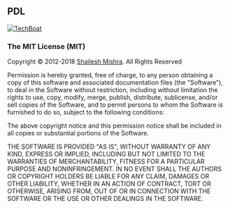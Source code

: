 ## PDL

[![TechBoat](https://cdn.shopify.com/s/files/1/0002/7380/9417/files/diamond-cut.png?15795751203797393736)](https://github.com/techboat/)



### The MIT License (MIT)

Copyright © 2012-2018 [Shailesh Mishra](https://github.com/mshaileshr/). All Rights Reserved

Permission is hereby granted, free of charge, to any person obtaining a copy of this software and associated documentation files (the "Software"), to deal in the Software without restriction, including without limitation the rights to use, copy, modify, merge, publish, distribute, sublicense, and/or sell copies of the Software, and to permit persons to whom the Software is furnished to do so, subject to the following conditions:

The above copyright notice and this permission notice shall be included in all copies or substantial portions of the Software.

THE SOFTWARE IS PROVIDED "AS IS", WITHOUT WARRANTY OF ANY KIND, EXPRESS OR IMPLIED, INCLUDING BUT NOT LIMITED TO THE WARRANTIES OF MERCHANTABILITY, FITNESS FOR A PARTICULAR PURPOSE AND NONINFRINGEMENT. IN NO EVENT SHALL THE AUTHORS OR COPYRIGHT HOLDERS BE LIABLE FOR ANY CLAIM, DAMAGES OR OTHER LIABILITY, WHETHER IN AN ACTION OF CONTRACT, TORT OR OTHERWISE, ARISING FROM, OUT OF OR IN CONNECTION WITH THE SOFTWARE OR THE USE OR OTHER DEALINGS IN THE SOFTWARE.
